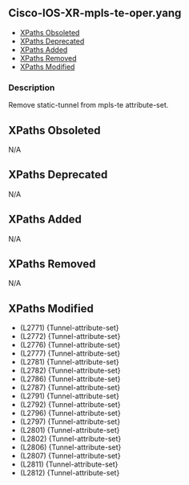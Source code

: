 ## Cisco-IOS-XR-mpls-te-oper.yang

- [XPaths Obsoleted](#xpaths-obsoleted)
- [XPaths Deprecated](#xpaths-deprecated)
- [XPaths Added](#xpaths-added)
- [XPaths Removed](#xpaths-removed)
- [XPaths Modified](#xpaths-modified)

### Description

Remove static-tunnel from mpls-te attribute-set.

## XPaths Obsoleted

N/A

## XPaths Deprecated

N/A

## XPaths Added

N/A

## XPaths Removed

N/A

## XPaths Modified

- (L2771)	{Tunnel-attribute-set}
- (L2772)	{Tunnel-attribute-set}
- (L2776)	{Tunnel-attribute-set}
- (L2777)	{Tunnel-attribute-set}
- (L2781)	{Tunnel-attribute-set}
- (L2782)	{Tunnel-attribute-set}
- (L2786)	{Tunnel-attribute-set}
- (L2787)	{Tunnel-attribute-set}
- (L2791)	{Tunnel-attribute-set}
- (L2792)	{Tunnel-attribute-set}
- (L2796)	{Tunnel-attribute-set}
- (L2797)	{Tunnel-attribute-set}
- (L2801)	{Tunnel-attribute-set}
- (L2802)	{Tunnel-attribute-set}
- (L2806)	{Tunnel-attribute-set}
- (L2807)	{Tunnel-attribute-set}
- (L2811)	{Tunnel-attribute-set}
- (L2812)	{Tunnel-attribute-set}

